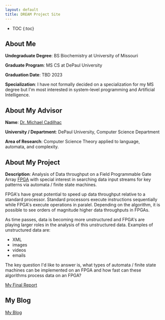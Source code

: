 ```yaml
---
layout: default
title: DREAM Project Site
---
```


* TOC
{:toc}

## About Me

<b>Undegraduate Degree</b>: BS Biochemistry at University of Missouri

<b>Graduate Program</b>: MS CS at DePaul University

<b>Graduation Date</b>: TBD 2023

<b>Specialization</b>: I have not formally decided on a specialization for my MS degree but I'm most interested in system-level programming and Artificial Intelligence.

## About My Advisor

<b>Name</b>: [Dr. Michael Cadilhac](https://michael.cadilhac.name/)

<b>University / Department</b>: DePaul University, Computer Science Department

<b>Area of Research</b>: Computer Science Theory applied to language, automata, and complexity.

## About My Project

<b>Description</b>: Analysis of Data throughput on a Field Programmable Gate Array [FPGA](https://www.xilinx.com/products/boards-and-kits/sp701.html) with special interest in searching data input streams for key patterns via automata / finite state machines.

FPGA's have great potential to speed up data throughput relative to a standard processor.  Standard processors execute instructions sequentially while FPGA's execute operations in paralel.  Depending on the algorithm, it is possible to see orders of magnitude higher data throughputs in FPGAs.

As time passes, data is becoming more unstructured and FPGA's are playing larger roles in the analysis of this unstructured data.  Examples of unstructured data are:

<ul>
  <li>XML</li>
  <li>images</li>
  <li>videos</li>
  <li>emails</li>
</ul>

The key question I'd like to answer is, what types of automata / finite state machines can be implemented on an FPGA and how fast can these algorithms process data on an FPGA?


[My Final Report](files/finalreport.pdf)

## My Blog

[My Blog](blog.html)

